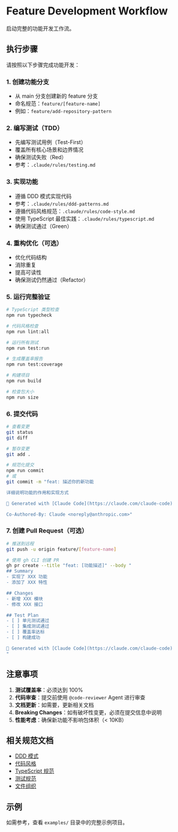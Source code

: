 # Feature Development Workflow

启动完整的功能开发工作流。

## 执行步骤

请按照以下步骤完成功能开发：

### 1. 创建功能分支

- 从 main 分支创建新的 feature 分支
- 命名规范：`feature/[feature-name]`
- 例如：`feature/add-repository-pattern`

### 2. 编写测试（TDD）

- 先编写测试用例（Test-First）
- 覆盖所有核心场景和边界情况
- 确保测试失败（Red）
- 参考：`.claude/rules/testing.md`

### 3. 实现功能

- 遵循 DDD 模式实现代码
- 参考：`.claude/rules/ddd-patterns.md`
- 遵循代码风格规范：`.claude/rules/code-style.md`
- 使用 TypeScript 最佳实践：`.claude/rules/typescript.md`
- 确保测试通过（Green）

### 4. 重构优化（可选）

- 优化代码结构
- 消除重复
- 提高可读性
- 确保测试仍然通过（Refactor）

### 5. 运行完整验证

```bash
# TypeScript 类型检查
npm run typecheck

# 代码风格检查
npm run lint:all

# 运行所有测试
npm run test:run

# 生成覆盖率报告
npm run test:coverage

# 构建项目
npm run build

# 检查包大小
npm run size
```

### 6. 提交代码

```bash
# 查看变更
git status
git diff

# 暂存变更
git add .

# 规范化提交
npm run commit
# 或
git commit -m "feat: 描述你的新功能

详细说明功能的作用和实现方式

🤖 Generated with [Claude Code](https://claude.com/claude-code)

Co-Authored-By: Claude <noreply@anthropic.com>"
```

### 7. 创建 Pull Request（可选）

```bash
# 推送到远程
git push -u origin feature/[feature-name]

# 使用 gh CLI 创建 PR
gh pr create --title "feat: [功能描述]" --body "
## Summary
- 实现了 XXX 功能
- 添加了 XXX 特性

## Changes
- 新增 XXX 模块
- 修改 XXX 接口

## Test Plan
- [ ] 单元测试通过
- [ ] 集成测试通过
- [ ] 覆盖率达标
- [ ] 构建成功

🤖 Generated with [Claude Code](https://claude.com/claude-code)
"
```

## 注意事项

1. **测试覆盖率**：必须达到 100%
2. **代码审查**：提交前使用 `@code-reviewer` Agent 进行审查
3. **文档更新**：如需要，更新相关文档
4. **Breaking Changes**：如有破坏性变更，必须在提交信息中说明
5. **性能考虑**：确保新功能不影响包体积（< 10KB）

## 相关规范文档

- [DDD 模式](.claude/rules/ddd-patterns.md)
- [代码风格](.claude/rules/code-style.md)
- [TypeScript 规范](.claude/rules/typescript.md)
- [测试规范](.claude/rules/testing.md)
- [文件组织](.claude/rules/file-organization.md)

## 示例

如需参考，查看 `examples/` 目录中的完整示例项目。
